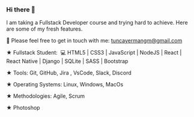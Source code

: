### Hi there 👋

I am taking a Fullstack Developer course and trying hard to achieve. Here are some of my fresh features. 

📌 Please feel free to get in touch with me: tuncayermangm@gmail.com


★ Fullstack Student:  💻 HTML5 | CSS3 | JavaScript | NodeJS | React | React Native | Django | SQLite | SASS | Bootstrap 

★ Tools: Git, GitHub, Jira , VsCode, Slack, Discord

★ Operating Systems: Linux, Windows, MacOs 

★ Methodologies: Agile, Scrum 

★ Photoshop

<!--
**E2295-Tuncay/E2295-Tuncay** is a ✨ _special_ ✨ repository because its `README.md` (this file) appears on your GitHub profile.

Here are some ideas to get you started:

- 🔭 I’m currently working on ...
- 🌱 I’m currently learning ...
- 👯 I’m looking to collaborate on ...
- 🤔 I’m looking for help with ...
- 💬 Ask me about ...
- 📫 How to reach me: ...
- 😄 Pronouns: ...
- ⚡ Fun fact: ...
-->
